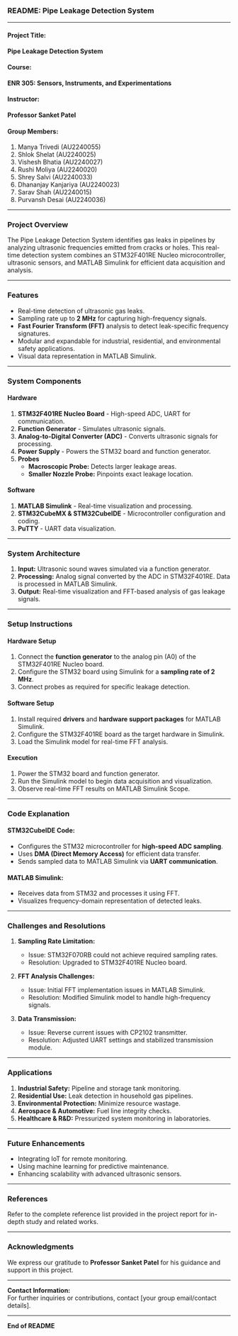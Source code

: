 ### README: Pipe Leakage Detection System

---

#### **Project Title:**  
**Pipe Leakage Detection System**

#### **Course:**  
**ENR 305: Sensors, Instruments, and Experimentations**

#### **Instructor:**  
**Professor Sanket Patel**

#### **Group Members:**  
1. Manya Trivedi (AU2240055)  
2. Shlok Shelat (AU2240025)  
3. Vishesh Bhatia (AU2240027)  
4. Rushi Moliya (AU2240020)  
5. Shrey Salvi (AU2240033)  
6. Dhananjay Kanjariya (AU2240023)  
7. Sarav Shah (AU2240015)  
8. Purvansh Desai (AU2240036)  

---

### **Project Overview**
The Pipe Leakage Detection System identifies gas leaks in pipelines by analyzing ultrasonic frequencies emitted from cracks or holes. This real-time detection system combines an STM32F401RE Nucleo microcontroller, ultrasonic sensors, and MATLAB Simulink for efficient data acquisition and analysis.

---

### **Features**
- Real-time detection of ultrasonic gas leaks.
- Sampling rate up to **2 MHz** for capturing high-frequency signals.
- **Fast Fourier Transform (FFT)** analysis to detect leak-specific frequency signatures.
- Modular and expandable for industrial, residential, and environmental safety applications.
- Visual data representation in MATLAB Simulink.

---

### **System Components**

#### **Hardware**
1. **STM32F401RE Nucleo Board** - High-speed ADC, UART for communication.  
2. **Function Generator** - Simulates ultrasonic signals.  
3. **Analog-to-Digital Converter (ADC)** - Converts ultrasonic signals for processing.  
4. **Power Supply** - Powers the STM32 board and function generator.  
5. **Probes**  
   - **Macroscopic Probe:** Detects larger leakage areas.  
   - **Smaller Nozzle Probe:** Pinpoints exact leakage location.

#### **Software**
1. **MATLAB Simulink** - Real-time visualization and processing.
2. **STM32CubeMX & STM32CubeIDE** - Microcontroller configuration and coding.  
3. **PuTTY** - UART data visualization.  

---

### **System Architecture**
1. **Input:** Ultrasonic sound waves simulated via a function generator.  
2. **Processing:** Analog signal converted by the ADC in STM32F401RE. Data is processed in MATLAB Simulink.  
3. **Output:** Real-time visualization and FFT-based analysis of gas leakage signals.  

---

### **Setup Instructions**

#### **Hardware Setup**
1. Connect the **function generator** to the analog pin (A0) of the STM32F401RE Nucleo board.  
2. Configure the STM32 board using Simulink for a **sampling rate of 2 MHz**.  
3. Connect probes as required for specific leakage detection.  

#### **Software Setup**
1. Install required **drivers** and **hardware support packages** for MATLAB Simulink.  
2. Configure the STM32F401RE board as the target hardware in Simulink.  
3. Load the Simulink model for real-time FFT analysis.  

#### **Execution**
1. Power the STM32 board and function generator.  
2. Run the Simulink model to begin data acquisition and visualization.  
3. Observe real-time FFT results on MATLAB Simulink Scope.  

---

### **Code Explanation**

#### **STM32CubeIDE Code:**
- Configures the STM32 microcontroller for **high-speed ADC sampling**.  
- Uses **DMA (Direct Memory Access)** for efficient data transfer.  
- Sends sampled data to MATLAB Simulink via **UART communication**.  

#### **MATLAB Simulink:**
- Receives data from STM32 and processes it using FFT.  
- Visualizes frequency-domain representation of detected leaks.  

---

### **Challenges and Resolutions**
1. **Sampling Rate Limitation:**  
   - Issue: STM32F070RB could not achieve required sampling rates.  
   - Resolution: Upgraded to STM32F401RE Nucleo board.

2. **FFT Analysis Challenges:**  
   - Issue: Initial FFT implementation issues in MATLAB Simulink.  
   - Resolution: Modified Simulink model to handle high-frequency signals.

3. **Data Transmission:**  
   - Issue: Reverse current issues with CP2102 transmitter.  
   - Resolution: Adjusted UART settings and stabilized transmission module.

---

### **Applications**
1. **Industrial Safety:** Pipeline and storage tank monitoring.  
2. **Residential Use:** Leak detection in household gas pipelines.  
3. **Environmental Protection:** Minimize resource wastage.  
4. **Aerospace & Automotive:** Fuel line integrity checks.  
5. **Healthcare & R&D:** Pressurized system monitoring in laboratories.  

---

### **Future Enhancements**
- Integrating IoT for remote monitoring.  
- Using machine learning for predictive maintenance.  
- Enhancing scalability with advanced ultrasonic sensors.  

---

### **References**
Refer to the complete reference list provided in the project report for in-depth study and related works.

---

### **Acknowledgments**
We express our gratitude to **Professor Sanket Patel** for his guidance and support in this project.

---

**Contact Information:**  
For further inquiries or contributions, contact [your group email/contact details].  

--- 

**End of README**
